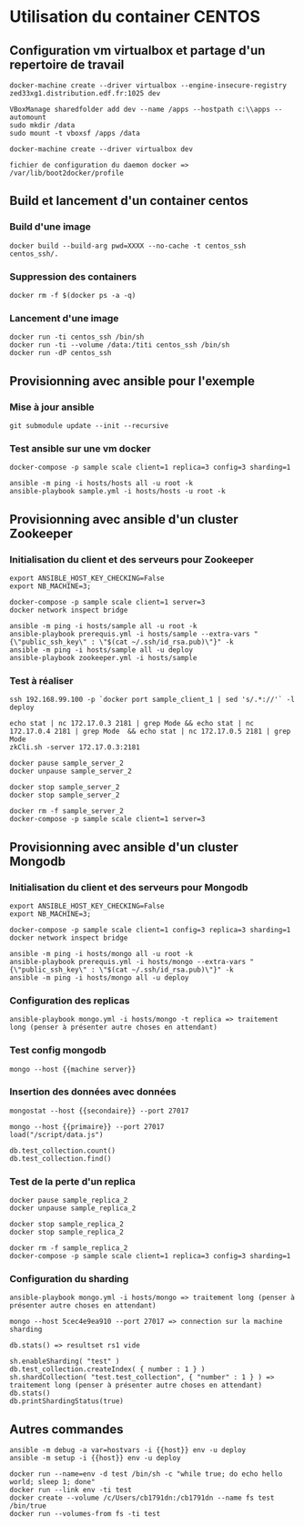 # Utilisation du container CENTOS

## Configuration vm virtualbox et partage d'un repertoire de travail

```
docker-machine create --driver virtualbox --engine-insecure-registry zed33xg1.distribution.edf.fr:1025 dev

VBoxManage sharedfolder add dev --name /apps --hostpath c:\\apps --automount
sudo mkdir /data
sudo mount -t vboxsf /apps /data

docker-machine create --driver virtualbox dev

fichier de configuration du daemon docker => /var/lib/boot2docker/profile
```

## Build et lancement d'un container centos

### Build d'une image
```
docker build --build-arg pwd=XXXX --no-cache -t centos_ssh centos_ssh/.
```

### Suppression des containers
```
docker rm -f $(docker ps -a -q)
```

### Lancement d'une image
```
docker run -ti centos_ssh /bin/sh
docker run -ti --volume /data:/titi centos_ssh /bin/sh
docker run -dP centos_ssh
```

## Provisionning avec ansible pour l'exemple

### Mise à jour ansible
```
git submodule update --init --recursive
```

### Test ansible sur une vm docker
```
docker-compose -p sample scale client=1 replica=3 config=3 sharding=1

ansible -m ping -i hosts/hosts all -u root -k
ansible-playbook sample.yml -i hosts/hosts -u root -k
```

## Provisionning avec ansible d'un cluster Zookeeper

### Initialisation du client et des serveurs pour Zookeeper
```
export ANSIBLE_HOST_KEY_CHECKING=False
export NB_MACHINE=3;

docker-compose -p sample scale client=1 server=3
docker network inspect bridge

ansible -m ping -i hosts/sample all -u root -k
ansible-playbook prerequis.yml -i hosts/sample --extra-vars "{\"public_ssh_key\" : \"$(cat ~/.ssh/id_rsa.pub)\"}" -k
ansible -m ping -i hosts/sample all -u deploy
ansible-playbook zookeeper.yml -i hosts/sample
```

### Test à réaliser
```
ssh 192.168.99.100 -p `docker port sample_client_1 | sed 's/.*://'` -l deploy

echo stat | nc 172.17.0.3 2181 | grep Mode && echo stat | nc 172.17.0.4 2181 | grep Mode  && echo stat | nc 172.17.0.5 2181 | grep Mode
zkCli.sh -server 172.17.0.3:2181

docker pause sample_server_2
docker unpause sample_server_2

docker stop sample_server_2
docker stop sample_server_2

docker rm -f sample_server_2
docker-compose -p sample scale client=1 server=3
```

## Provisionning avec ansible d'un cluster Mongodb

### Initialisation du client et des serveurs pour Mongodb
```
export ANSIBLE_HOST_KEY_CHECKING=False
export NB_MACHINE=3;

docker-compose -p sample scale client=1 config=3 replica=3 sharding=1
docker network inspect bridge

ansible -m ping -i hosts/mongo all -u root -k
ansible-playbook prerequis.yml -i hosts/mongo --extra-vars "{\"public_ssh_key\" : \"$(cat ~/.ssh/id_rsa.pub)\"}" -k
ansible -m ping -i hosts/mongo all -u deploy
```

### Configuration des replicas
```
ansible-playbook mongo.yml -i hosts/mongo -t replica => traitement long (penser à présenter autre choses en attendant)
```

### Test config mongodb
```
mongo --host {{machine server}}
```

### Insertion des données avec données
```
mongostat --host {{secondaire}} --port 27017

mongo --host {{primaire}} --port 27017
load("/script/data.js")

db.test_collection.count()
db.test_collection.find()
```

### Test de la perte d'un replica
```
docker pause sample_replica_2
docker unpause sample_replica_2

docker stop sample_replica_2
docker stop sample_replica_2

docker rm -f sample_replica_2
docker-compose -p sample scale client=1 replica=3 config=3 sharding=1
```

### Configuration du sharding
```
ansible-playbook mongo.yml -i hosts/mongo => traitement long (penser à présenter autre choses en attendant)

mongo --host 5cec4e9ea910 --port 27017 => connection sur la machine sharding

db.stats() => resultset rs1 vide

sh.enableSharding( "test" )
db.test_collection.createIndex( { number : 1 } )
sh.shardCollection( "test.test_collection", { "number" : 1 } ) => traitement long (penser à présenter autre choses en attendant)
db.stats()
db.printShardingStatus(true)
```

## Autres commandes

```
ansible -m debug -a var=hostvars -i {{host}} env -u deploy
ansible -m setup -i {{host}} env -u deploy

docker run --name=env -d test /bin/sh -c "while true; do echo hello world; sleep 1; done"
docker run --link env -ti test
docker create --volume /c/Users/cb1791dn:/cb1791dn --name fs test /bin/true
docker run --volumes-from fs -ti test
```
